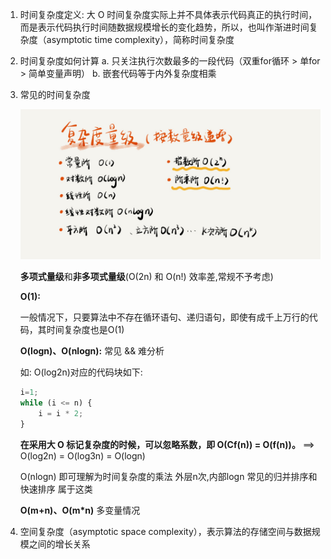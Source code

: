 1. 时间复杂度定义:
   大 O 时间复杂度实际上并不具体表示代码真正的执行时间，而是表示代码执行时间随数据规模增长的变化趋势，所以，也叫作渐进时间复杂度（asymptotic time complexity），简称时间复杂度

2. 时间复杂度如何计算
   a. 只关注执行次数最多的一段代码（双重for循环 > 单for > 简单变量声明）
   b. 嵌套代码等于内外复杂度相乘

3. 常见的时间复杂度

   ![常见时间复杂度](常见时间复杂度.jpg)

   

   

   **多项式量级**和**非多项式量级**(O(2n) 和 O(n!) 效率差,常规不予考虑)

   **Ο(1):**

   ​	一般情况下，只要算法中不存在循环语句、递归语句，即使有成千上万行的代码，其时间复杂度也是Ο(1)

   **O(logn)、O(nlogn):** 常见 && 难分析

   如: O(log2n)对应的代码块如下:

   ```javascript
   i=1; 
   while (i <= n) {
       i = i * 2;
   }
   ```

    **在采用大 O 标记复杂度的时候，可以忽略系数，即 O(Cf(n)) = O(f(n))。** ==>  O(log2n) =  O(log3n) =  O(logn)

   O(nlogn) 即可理解为时间复杂度的乘法 外层n次,内部logn 常见的归并排序和快速排序 属于这类

   **O(m+n)、O(m*n)** 多变量情况

4. 空间复杂度（asymptotic space complexity），表示算法的存储空间与数据规模之间的增长关系 

